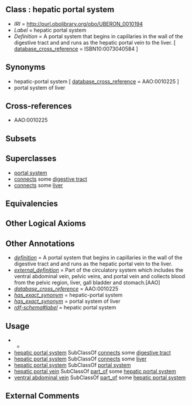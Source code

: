 
## Class : hepatic portal system

 * *IRI* = http://purl.obolibrary.org/obo/UBERON_0010194
 * *Label* = hepatic portal system
 * *Definition* = A portal system that begins in capillaries in the wall of the digestive tract and and runs as the hepatic portal vein to the liver. [ [database_cross_reference](../../ef/oboInOwl#hasDbXref.md) = ISBN10:0073040584 ]

## Synonyms

 * hepatic-portal system [ [database_cross_reference](../../ef/oboInOwl#hasDbXref.md) = AAO:0010225 ]
 * portal system of liver

## Cross-references

 * AAO:0010225

## Subsets


## Superclasses

 * [portal system](../../UBERON/06/UBERON_0005806.md)
 * [connects](../../RO/76/RO_0002176.md) some [digestive tract](../../UBERON/55/UBERON_0001555.md)
 * [connects](../../RO/76/RO_0002176.md) some [liver](../../UBERON/07/UBERON_0002107.md)

## Equivalencies


## Other Logical Axioms


## Other Annotations

 * *[definition](../../IAO/15/IAO_0000115.md)* = A portal system that begins in capillaries in the wall of the digestive tract and and runs as the hepatic portal vein to the liver.
 * *[external_definition](../../UBPROP/01/UBPROP_0000001.md)* = Part of the circulatory system which includes the ventral abdominal vein, pelvic veins, and portal vein and collects blood from the pelvic region, liver, gall bladder and stomach.[AAO]
 * *[database_cross_reference](../../ef/oboInOwl#hasDbXref.md)* = AAO:0010225
 * *[has_exact_synonym](../../ym/oboInOwl#hasExactSynonym.md)* = hepatic-portal system
 * *[has_exact_synonym](../../ym/oboInOwl#hasExactSynonym.md)* = portal system of liver
 * *[rdf-schema#label](../../el/rdf-schema#label.md)* = hepatic portal system

## Usage

 * -
 * [hepatic portal system](../../UBERON/94/UBERON_0010194.md) SubClassOf [connects](../../RO/76/RO_0002176.md) some [digestive tract](../../UBERON/55/UBERON_0001555.md)
 * [hepatic portal system](../../UBERON/94/UBERON_0010194.md) SubClassOf [connects](../../RO/76/RO_0002176.md) some [liver](../../UBERON/07/UBERON_0002107.md)
 * [hepatic portal system](../../UBERON/94/UBERON_0010194.md) SubClassOf [portal system](../../UBERON/06/UBERON_0005806.md)
 * [hepatic portal vein](../../UBERON/39/UBERON_0001639.md) SubClassOf [part_of](../../BFO/50/BFO_0000050.md) some [hepatic portal system](../../UBERON/94/UBERON_0010194.md)
 * [ventral abdominal vein](../../UBERON/17/UBERON_3010517.md) SubClassOf [part_of](../../BFO/50/BFO_0000050.md) some [hepatic portal system](../../UBERON/94/UBERON_0010194.md)

## External Comments

